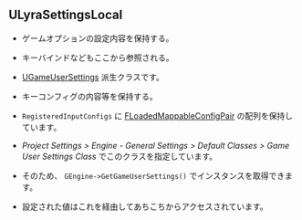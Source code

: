## ULyraSettingsLocal

* ゲームオプションの設定内容を保持する。
* キーバインドなどもここから参照される。

* [UGameUserSettings] 派生クラスです。
* キーコンフィグの内容等を保持する。
* `RegisteredInputConfigs` に [FLoadedMappableConfigPair] の配列を保持しています。

* *Project Settings > Engine - General Settings > Default Classes > Game User Settings Class* でこのクラスを指定しています。
* そのため、  `GEngine->GetGameUserSettings()` でインスタンスを取得できます。
* 設定された値はこれを経由してあちこちからアクセスされています。






<!--- ページ内のリンク --->

<!--- 自前の画像へのリンク --->

<!--- generated --->
[FLoadedMappableConfigPair]: ../../Lyra/Input/FLoadedMappableConfigPair.md#floadedmappableconfigpair
[UGameUserSettings]: ../../UE/GameFramework/UGameUserSettings.md#ugameusersettings
